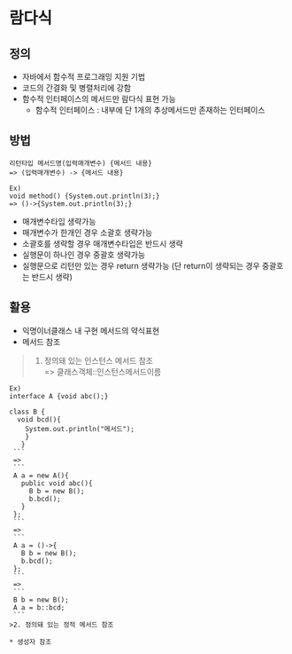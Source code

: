 # 람다식
## 정의
* 자바에서 함수적 프로그래밍 지원 기법
* 코드의 간결화 및 병렬처리에 강함
* 함수적 인터페이스의 메서드만 람다식 표현 가능
  * 함수적 인터페이스 : 내부에 단 1개의 추상메서드만 존재하는 인터페이스
## 방법
```
리턴타입 메서드명(입력매개변수) {메서드 내용}
=> (입력매개변수) -> {메서드 내용}

Ex)
void method() {System.out.println(3);}
=> ()->{System.out.println(3);}
```
* 매개변수타입 생략가능
* 매개변수가 한개인 경우 소괄호 생략가능
* 소괄호를 생략할 경우 매개변수타입은 반드시 생략
* 실행문이 하나인 경우 중괄호 생략가능
* 실행문으로 리턴만 있는 경우 return 생략가능 (단 return이 생략되는 경우 중괄호는 반드시 생략)
## 활용
* 익명이너클래스 내 구현 메서드의 약식표현
* 메서드 참조
>1. 정의돼 있는 인스턴스 메서드 참조
   </br>=> 클래스객체::인스턴스메서드이름
   ```
   Ex)
   interface A {void abc();}
   
   class B {
     void bcd(){
       System.out.println("메서드");
       }
      }
    ```
    =>
    ```
    A a = new A(){
      public void abc(){
        B b = new B();
        b.bcd();
      }
    };
    ```
    =>
    ```
    A a = ()->{
      B b = new B();
      b.bcd();
    };
    ```
    =>
    ```
    B b = new B();
    A a = b::bcd;
    ```
>2. 정의돼 있는 정적 메서드 참조

* 생성자 참조
